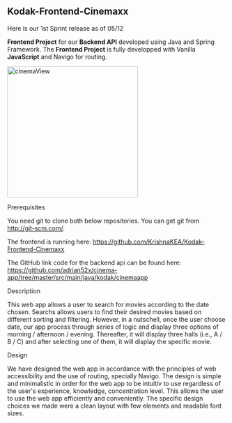 ## Kodak-Frontend-Cinemaxx


Here is our 1st Sprint release as of 05/12 

<strong>Frontend Project</strong> for our <strong>Backend API</strong> developed using Java and Spring Framework. The <strong>Frontend Project</strong> is fully developped with Vanilla <strong>JavaScript</strong> and Navigo for routing.

<img src="./cinemaView.png" alt="cinemaView" width="300">

Prerequisites

You need git to clone both below repositories. You can get git from http://git-scm.com/.


The frontend is running here: https://github.com/KrishnaKEA/Kodak-Frontend-Cinemaxx

The GitHub link code for the backend api can be found here: https://github.com/adrian52x/cinema-app/tree/master/src/main/java/kodak/cinemaapp



Description

This web app allows a user to search for movies according to the date chosen. Searchs allows users to find their desired movies based on different sorting and filtering. However, in a nutschell, once the user choose date, our app process through series of logic and display three options of morning / afternoon / evening. Thereafter, it will display three halls (i.e., A / B / C)  and after selecting one of them, it will display the specific movie.



Design

We have designed the web app in accordance with the principles of web accessibility and the use of routing, specially Navigo.
The design is simple and minimalistic in order for the web app to be intuitiv to use regardless of the user's experience, knowledge, concentration level. This allows the user to use the web app efficiently and conveniently.
The specific design choices we made were a clean layout with few elements and readable font sizes.

